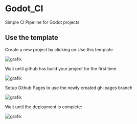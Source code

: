 # Godot_CI
Simple CI Pipeline for Godot projects


## Use the template

Create a new project by clicking on Use this template

![grafik](https://user-images.githubusercontent.com/3384572/193327194-c0662c1e-95c1-4380-ba8f-d338b2371956.png)

Wait until github has build your project for the first time

![grafik](https://user-images.githubusercontent.com/3384572/193328220-29ec1327-01b5-454d-b69b-e640e0f0dbec.png)

Setup Github Pages to use the newly created gh-pages branch

![grafik](https://user-images.githubusercontent.com/3384572/193328488-e337afe8-0be4-4d2f-8f0e-40e94a91a980.png)

Wait until the deployment is complete:

![grafik](https://user-images.githubusercontent.com/3384572/193328599-078e93e2-a16f-4dac-a616-10e774682ea5.png)

